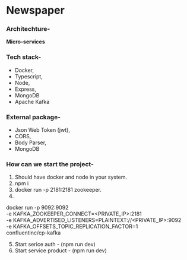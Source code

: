 # Newspaper

### Architechture-
**Micro-services**

### Tech stack- 
- Docker, 
- Typescript, 
- Node, 
- Express, 
- MongoDB
- Apache Kafka

### External package- 
- Json Web Token (jwt),
- CORS,
- Body Parser,
- MongoDB

### How can we start the project-
1. Should have docker and node in your system.
2. npm i
3. docker run -p 2181:2181 zookeeper.
4.  
docker run -p 9092:9092 \
-e KAFKA_ZOOKEEPER_CONNECT=<PRIVATE_IP>:2181 \
-e KAFKA_ADVERTISED_LISTENERS=PLAINTEXT://<PRIVATE_IP>:9092 \
-e KAFKA_OFFSETS_TOPIC_REPLICATION_FACTOR=1 \
confluentinc/cp-kafka

5. Start serice auth - (npm run dev)
6. Start service product - (npm run dev)